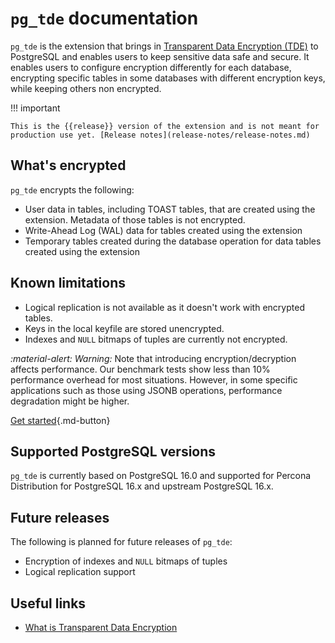 # `pg_tde` documentation

`pg_tde` is the extension that brings in [Transparent Data Encryption (TDE)](tde.md) to PostgreSQL and enables users to keep sensitive data safe and secure. It enables users to configure encryption differently for each database, encrypting specific tables in some databases with different encryption keys, while keeping others non encrypted. 

!!! important 

    This is the {{release}} version of the extension and is not meant for production use yet. [Release notes](release-notes/release-notes.md)

## What's encrypted

`pg_tde` encrypts the following:

* User data in tables, including TOAST tables, that are created using the extension. Metadata of those tables is not encrypted. 
* Write-Ahead Log (WAL) data for tables created using the extension 
* Temporary tables created during the database operation for data tables created using the extension

## Known limitations

* Logical replication is not available as it doesn't work with encrypted tables.
* Keys in the local keyfile are stored unencrypted.
* Indexes and `NULL` bitmaps of tuples are currently not encrypted. 

<i warning>:material-alert: Warning:</i> Note that introducing encryption/decryption affects performance. Our benchmark tests show less than 10% performance overhead for most situations. However, in some specific applications such as those using JSONB operations, performance degradation might be higher.

[Get started](install.md){.md-button}

## Supported PostgreSQL versions

`pg_tde` is currently based on PostgreSQL 16.0 and supported for Percona Distribution for PostgreSQL 16.x and upstream PostgreSQL 16.x. 

## Future releases

The following is planned for future releases of `pg_tde`:

* Encryption of indexes and `NULL` bitmaps of tuples
* Logical replication support



## Useful links

* [What is Transparent Data Encryption](tde.md)

